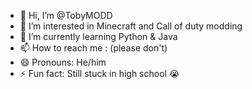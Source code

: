- 👋 Hi, I’m @TobyMODD
- 👀 I’m interested in Minecraft and Call of duty modding
- 🌱 I’m currently learning Python & Java
- 📫 How to reach me : (please don't)
- 😄 Pronouns: He/him
- ⚡ Fun fact: Still stuck in high school 😭
